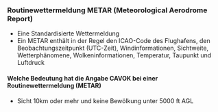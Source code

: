 

### Routinewettermeldung METAR (Meteorological Aerodrome Report)

- Eine Standardisierte Wettermeldung
- 
    Ein METAR enthält in der Regel den ICAO-Code des Flughafens, den Beobachtungszeitpunkt (UTC-Zeit), Windinformationen, Sichtweite, Wetterphänomene, Wolkeninformationen, Temperatur, Taupunkt und Luftdruck



#### Welche Bedeutung hat die Angabe CAVOK bei einer Routinewettermeldung (METAR)

- Sicht 10km oder mehr und keine Bewölkung unter 5000 ft AGL 

